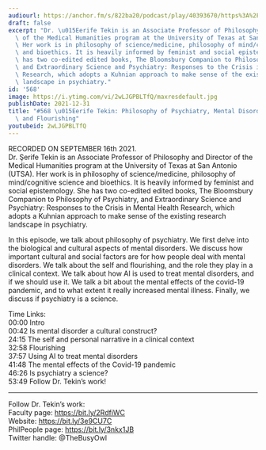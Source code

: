 ```yaml
---
audiourl: https://anchor.fm/s/822ba20/podcast/play/40393670/https%3A%2F%2Fd3ctxlq1ktw2nl.cloudfront.net%2Fstaging%2F2021-8-16%2F047c63b3-8bab-2273-1199-439752331a68.m4a
draft: false
excerpt: "Dr. \u015Eerife Tekin is an Associate Professor of Philosophy and Director\
  \ of the Medical Humanities program at the University of Texas at San Antonio (UTSA).\
  \ Her work is in philosophy of science/medicine, philosophy of mind/cognitive science\
  \ and bioethics. It is heavily informed by feminist and social epistemology. She\
  \ has two co-edited edited books, The Bloomsbury Companion to Philosophy of Psychiatry,\
  \ and Extraordinary Science and Psychiatry: Responses to the Crisis in Mental Health\
  \ Research, which adopts a Kuhnian approach to make sense of the existing research\
  \ landscape in psychiatry."
id: '568'
image: https://i.ytimg.com/vi/2wLJGPBLTfQ/maxresdefault.jpg
publishDate: 2021-12-31
title: "#568 \u015Eerife Tekin: Philosophy of Psychiatry, Mental Disorder, The Self,\
  \ and Flourishing"
youtubeid: 2wLJGPBLTfQ
---
```

<div class="timelinks">

RECORDED ON SEPTEMBER 16th 2021.  
Dr. Şerife Tekin is an Associate Professor of Philosophy and Director of the Medical Humanities program at the University of Texas at San Antonio (UTSA). Her work is in philosophy of science/medicine, philosophy of mind/cognitive science and bioethics. It is heavily informed by feminist and social epistemology. She has two co-edited edited books, The Bloomsbury Companion to Philosophy of Psychiatry, and Extraordinary Science and Psychiatry: Responses to the Crisis in Mental Health Research, which adopts a Kuhnian approach to make sense of the existing research landscape in psychiatry.

In this episode, we talk about philosophy of psychiatry. We first delve into the biological and cultural aspects of mental disorders. We discuss how important cultural and social factors are for how people deal with mental disorders. We talk about the self and flourishing, and the role they play in a clinical context. We talk about how AI is used to treat mental disorders, and if we should use it. We talk a bit about the mental effects of the covid-19 pandemic, and to what extent it really increased mental illness. Finally, we discuss if psychiatry is a science. 

Time Links:  
<time>00:00</time> Intro  
<time>00:42</time> Is mental disorder a cultural construct?  
<time>24:15</time> The self and personal narrative in a clinical context  
<time>32:58</time> Flourishing  
<time>37:57</time> Using AI to treat mental disorders  
<time>41:48</time> The mental effects of the Covid-19 pandemic  
<time>46:26</time> Is psychiatry a science?  
<time>53:49</time> Follow Dr. Tekin’s work!

---

Follow Dr. Tekin’s work:  
Faculty page: https://bit.ly/2RdfiWC  
Website: https://bit.ly/3e9CU7C  
PhilPeople page: https://bit.ly/3nkx1JB  
Twitter handle: @TheBusyOwl
</div>

